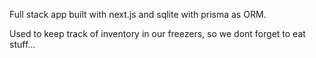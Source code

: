 Full stack app built with next.js and sqlite with prisma as ORM.

Used to keep track of inventory in our freezers, so we dont forget to eat stuff...
